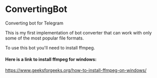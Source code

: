 # ConvertingBot
Converting bot for Telegram

This is my first implementation of bot converter that can work with only some of the most popular file formats. 

To use this bot you'll need to install ffmpeg.

#### Here is a link to install ffmpeg for windows: 

https://www.geeksforgeeks.org/how-to-install-ffmpeg-on-windows/